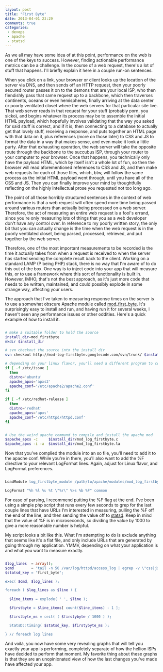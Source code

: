 ```yaml
---
layout: post
title: "First Byte"
date: 2013-04-01 23:29
comments: true
categories: 
 - devops
 - apache
 - statsd
---
```


As we all may have some idea of at this point, performance on the web is one of the keys to success. However, finding actionable performance metrics can be a challenge. In the course of a web request, there's a lot of stuff that happens. I'll briefly explain it here in a couple run-on sentences. 

When you click on a link, your browser or client looks up the location of the server via DNS, and then sends off an HTTP request, then your poorly secured router passes it on to the demons that are your local ISP, who then fiendishly pass that same request up to a backbone, which then traverses continents, oceans or even hemispheres, finally arriving at the data center or poorly ventilated closet where the web servers for that particular site live. That web server reads in that request for your stuff (probably porn, you sicko), and begins whatever its process may be to assemble the initial HTML payload, which hopefully involves validating that the way you asked for said stuff is correct, and if it is, then connecting to a database to actually get that lovely stuff, receiving a response, and puts together an HTML page with that data on it, plus references (more on those later) to CSS and JS to format the data in a way that makes sense, and even make it look a little purty. After that exhausting operation, the web server will take the opposite route through the backbone to the succubus ISP, through your router to your computer to your browser. Once that happens, you technically only have the payload HTML, which by itself isn't a whole lot of fun, so then the browser will read aforementioned references to CSS and JS, and then make web requests for each of those files, which, btw, will follow the same process as the initial HTML payload went through, until you have all of the CSS and JS. Then you can finally improve your mind by thoughtfully reflecting on the highly intellectual prose you requested not too long ago.

<!-- more -->

The point of all those horribly structured sentences in the context of web performance is that a web request will often spend more time being passed around various routers than actually being processed on a web server. Therefore, the act of measuring an entire web request is a fool's errand, since you're only measuring lots of things that you as a web developer don't have any control over. In reference to my poorly written story, the only bit that you can actually change is the time when the web request is in the poorly ventilated closet, being parsed, processed, retrieved, and put together by the web server.

Therefore, one of the most important measurements to be recorded is the time it actually takes from when a request is received to when the server has started sending the complete result back to the client. Working on a standard LAMP (P being PHP) stack, there is no way that I'm aware of to do this out of the box. One way is to inject code into your app that will measure this, or to use a framework where this sort of functionality is built in. However, IMHO, that's not the best approach, as it's just more code that needs to be written, maintained, and could possibly explode in some strange way, affecting your users. 

The approach that I've taken to measuring response times on the server is to use a somewhat obscure Apache module called [mod_first_byte](https://code.google.com/p/mod-log-firstbyte/). It's surprisingly easy to install and run, and having run it for several weeks, I haven't seen any performance issues or other oddities. Here's a quick example of how to install it.


``` bash

# make a suitable folder to hold the source
install_dir=mod_firstbyte
mkdir $install_dir

# svn checkout the source into the install_dir
svn checkout http://mod-log-firstbyte.googlecode.com/svn/trunk/ $install_dir

# depending on your linux flavor, you'll need a different program to compile
if [ -f /etc/issue ]
  then
  distro='ubuntu'
  apache_apxs='apxs2'
  apache_conf='/etc/apache2/apache2.conf'
fi

if [ -f /etc/redhat-release ] 
  then
  distro='redhat'
  apache_apxs='apxs'
  apache_conf='/etc/httpd/httpd.conf'
fi


# Use the weird apache command to compile and install the apache mod
$apache_apxs -c     $install_dir/mod_log_firstbyte.c
$apache_apxs -i -a  $install_dir/mod_log_firstbyte.la

```

Now that you've complied the module into an so file, you'll need to add it to the apache conf. While you're in there, you'll also want to add the %F directive to your relevant LogFormat lines. Again, adjust for Linux flavor, and LogFormat preferences.

``` apache

LoadModule log_firstbyte_module /path/to/apache/modules/mod_log_firstbyte.so

LogFormat "%h %l %u %t \"%r\" %>s %b %F" common

```

For ease of parsing, I recommend putting the %F flag at the end. I've been using a simple php script that runs every few seconds to grep for the last couple lines that have URLs I'm interested in measuring, pulling the %F off the end of the line, and then sending the value off to [statsd](https://github.com/etsy/statsd/). Keep in mind that the value of %F is in microseconds, so dividing the value by 1000 to give a more reasonable number is helpful. 

My script looks a bit like this. What I'm attempting to do is exclude anything that seems like it's a flat file, and only include URLs that are generated by going through my application. YMMV, depending on what your application is and what you want to measure exactly.


``` php

$log_lines  = array();
$cmd        = "tail -n 50 /var/log/httpd/access_log | egrep -v \"css|js|gif|png|jpg|jpeg\";
$statsd_key = "first_byte";

exec( $cmd, $log_lines );

foreach ( $log_lines as $line ) {
  
  $line_items = explode( ' ', $line );

  $firstbyte = $line_items[ count($line_items) - 1 ];

  $firstbyte_ms = ceil( ( $firstybyte / 1000 ) );

  StatsD::timing( $statsd_key, $firstybyte_ms );

} // foreach log lines

```

And voilà, you now have some very revealing graphs that will tell you exactly your app is performing, completely separate of how the hellion ISPs have decided to perform that moment. My favorite thing about these graphs is that they are an unopinionated view of how the last changes you've made have affected your app.
